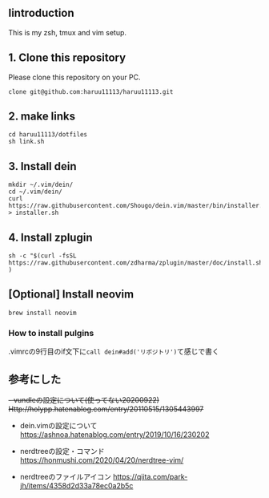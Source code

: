 ## Iintroduction
This is my zsh, tmux and vim setup.

## 1. Clone this repository
Please clone this repository on your PC.

```
clone git@github.com:haruu11113/haruu11113.git
```
## 2. make links
```
cd haruu11113/dotfiles
sh link.sh
```

## 3. Install  dein

```
mkdir ~/.vim/dein/
cd ~/.vim/dein/
curl https://raw.githubusercontent.com/Shougo/dein.vim/master/bin/installer.sh > installer.sh
```

## 4. Install zplugin
```
sh -c "$(curl -fsSL https://raw.githubusercontent.com/zdharma/zplugin/master/doc/install.sh)" )
```

## [Optional] Install neovim

```
brew install neovim
```

### How to install pulgins
.vimrcの9行目のif文下に```call dein#add('リポジトリ')```て感じで書く


## 参考にした
~~- vundleの設定について(使ってない20200922)~~  
~~Http://holypp.hatenablog.com/entry/20110515/1305443997~~  

- dein.vimの設定について
https://ashnoa.hatenablog.com/entry/2019/10/16/230202

- nerdtreeの設定・コマンド  
https://honmushi.com/2020/04/20/nerdtree-vim/  

- nerdtreeのファイルアイコン
https://qiita.com/park-jh/items/4358d2d33a78ec0a2b5c

